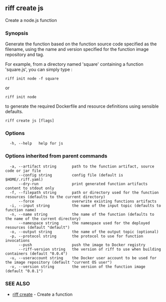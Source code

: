 ## riff create js

Create a node.js function

### Synopsis


Generate the function based on the function source code specified as the filename, using the name
  and version specified for the function image repository and tag.  

For example, from a directory  named 'square' containing a function 'square.js', you can simply type :

    riff init node -f square

  or

    riff init node

to generate the required Dockerfile and resource definitions using sensible defaults.

```
riff create js [flags]
```

### Options

```
  -h, --help   help for js
```

### Options inherited from parent commands

```
  -a, --artifact string       path to the function artifact, source code or jar file
      --config string         config file (default is $HOME/.riff.yaml)
      --dry-run               print generated function artifacts content to stdout only
  -f, --filepath string       path or directory used for the function resources (defaults to the current directory)
      --force                 overwrite existing functions artifacts
  -i, --input string          the name of the input topic (defaults to function name)
  -n, --name string           the name of the function (defaults to the name of the current directory)
      --namespace string      the namespace used for the deployed resources (default "default")
  -o, --output string         the name of the output topic (optional)
  -p, --protocol string       the protocol to use for function invocations
      --push                  push the image to Docker registry
      --riff-version string   the version of riff to use when building containers (default "0.0.4")
  -u, --useraccount string    the Docker user account to be used for the image repository (default "current OS user")
  -v, --version string        the version of the function image (default "0.0.1")
```

### SEE ALSO
* [riff create](riff_create.md)	 - Create a function

